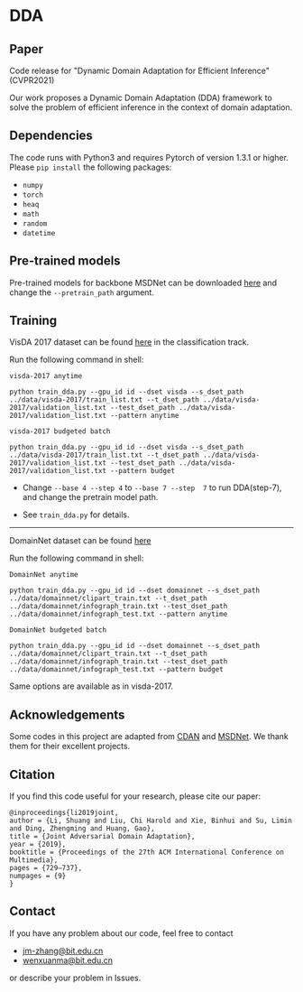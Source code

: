 # DDA

## Paper

Code release for "Dynamic Domain Adaptation for Efficient Inference" (CVPR2021)

Our work proposes a Dynamic Domain Adaptation (DDA) framework to solve the problem of efficient inference in the context of domain adaptation.

## Dependencies
The code runs with Python3 and requires Pytorch of version 1.3.1 or higher. Please `pip install` the following packages:
- `numpy`
- `torch` 
- `heaq`
- `math`
- `random`
- `datetime`

## Pre-trained models

Pre-trained models for backbone MSDNet can be downloaded [here](https://github.com/BIT-DA/DDA/releases) and change the `--pretrain_path` argument.

## Training 
VisDA 2017 dataset can be found [here](https://github.com/VisionLearningGroup/taskcv-2017-public) in the classification track.

Run the following command in shell:

```shell
visda-2017 anytime

python train_dda.py --gpu_id id --dset visda --s_dset_path ../data/visda-2017/train_list.txt --t_dset_path ../data/visda-2017/validation_list.txt --test_dset_path ../data/visda-2017/validation_list.txt --pattern anytime

visda-2017 budgeted batch

python train_dda.py --gpu_id id --dset visda --s_dset_path ../data/visda-2017/train_list.txt --t_dset_path ../data/visda-2017/validation_list.txt --test_dset_path ../data/visda-2017/validation_list.txt --pattern budget
```

- Change `--base 4 --step 4` to `--base 7 --step  7` to run  DDA(step-7), and change the pretrain model path.

- See `train_dda.py` for details. 
*****

DomainNet dataset can be found [here](http://ai.bu.edu/M3SDA/)

Run the following command in shell:

```shell
DomainNet anytime

python train_dda.py --gpu_id id --dset domainnet --s_dset_path ../data/domainnet/clipart_train.txt --t_dset_path ../data/domainnet/infograph_train.txt --test_dset_path ../data/domainnet/infograph_test.txt --pattern anytime

DomainNet budgeted batch

python train_dda.py --gpu_id id --dset domainnet --s_dset_path ../data/domainnet/clipart_train.txt --t_dset_path ../data/domainnet/infograph_train.txt --test_dset_path ../data/domainnet/infograph_test.txt --pattern budget
```

Same options are available as in visda-2017.

## Acknowledgements
Some codes in this project are adapted from [CDAN](https://github.com/thuml/CDAN) and [MSDNet](https://github.com/kalviny/MSDNet-PyTorch). We thank them for their excellent projects.

## Citation
If you find this code useful for your research, please cite our paper:
```
@inproceedings{li2019joint,
author = {Li, Shuang and Liu, Chi Harold and Xie, Binhui and Su, Limin and Ding, Zhengming and Huang, Gao},
title = {Joint Adversarial Domain Adaptation},
year = {2019},
booktitle = {Proceedings of the 27th ACM International Conference on Multimedia},
pages = {729–737},
numpages = {9}
}
```

## Contact

If you have any problem about our code, feel free to contact
- jm-zhang@bit.edu.cn
- wenxuanma@bit.edu.cn

or describe your problem in Issues.
